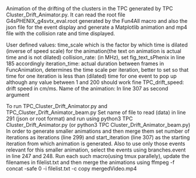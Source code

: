 Animation of the drifting of the clusters in the TPC generated by TPC Cluster_Drift_Animator.py. It can read the root file G4sPHENIX_g4svtx_eval.root generated by the Fun4All macro and also the json file for the event display and generate a Matplotlib animation and mp4 file with the collision rate and time displayed. 

User defined values: 
time_scale which is the factor by which time is dilated (inverse of speed scale) for the animation(the text on animation is actual time and is not dilated)
collision_rate: (in MHz), set fig_text_sPhenix in line 185 accordingly
iteration_time: actual duration between frames in FuncAnimation, determines the time scale per iteration, better to set so that time for one iteration is less than (dilated) time for one event to pop up although any value between 1 and 200 should work fine
TPC_drift_speed: drift speed in cm/ms. 
Name of the animation: In line 307 as second argument

To run TPC_Cluster_Drift_Animator.py and TPC_Cluster_Drift_Animator_beam.py
Set name of file to read (data) in line 291 (json or root format) and run using python3 TPC Cluster_Drift_Animator.py (or python3 TPC Cluster_Drift_Animator_beam.py)
In order to generate smaller animations and then merge them set number of iterations as iterations (line 299) and start_iteration (line 307) as the starting iteration from which animation is generated. Also to use only those events relevant for this smaller animation, select the events using branches.event in line 247 and 248.
Run each such macro(using tmux parallely), update the filenames in filelist.txt and then merge the animations using ffmpeg -f concat -safe 0 -i filelist.txt -c copy mergedVideo.mp4

